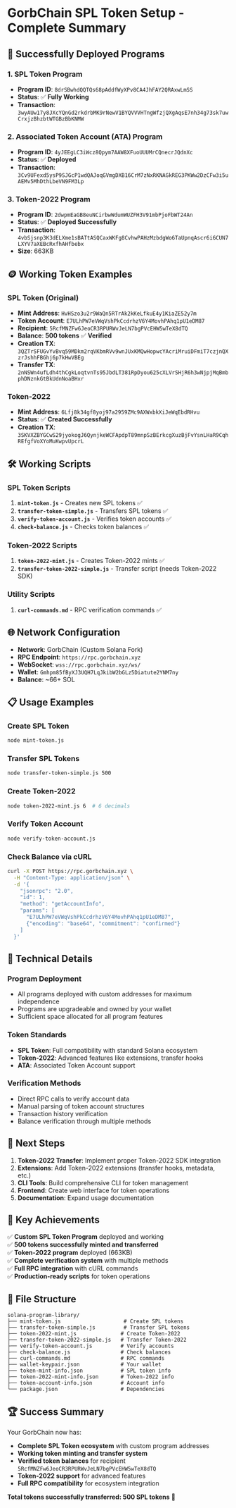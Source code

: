 # GorbChain SPL Token Setup - Complete Summary

## 🎉 **Successfully Deployed Programs**

### 1. **SPL Token Program**
- **Program ID**: `8drSBwhdQQTQs68pAddfWyXPv8CA4JhFAY2QRAxwLmSS`
- **Status**: ✅ **Fully Working**
- **Transaction**: `3wyAUw17y8JXcYQnGd2rkdrbMK9rNewV1BYQVVVHTngWfzjQXgAqsE7nh34g73sk7uwCrxjzBhzbtWTGBzBbKNMW`

### 2. **Associated Token Account (ATA) Program**
- **Program ID**: `4yJEEgLC3iWcz8Qpym7AAW8XFuoUUUMrCQnecrJQdnXc`
- **Status**: ✅ **Deployed**
- **Transaction**: `3Cv9UFexd5ysP9SJGcP1wdQAJoqGVmgDXB16CrM7zNxRKNAGkREG3PKWw2DzCFw3i5uAEMv5MhDthLbeVN9FM3Lp`

### 3. **Token-2022 Program**
- **Program ID**: `2dwpmEaGB8euNCirbwWdumWUZFH3V91mbPjoFbWT24An`
- **Status**: ✅ **Deployed Successfully**
- **Transaction**: `4vbSjsnp3K3dELXme1sBATtASQCaxWKFg8CvhwPAHzMzbdgWo6TaUpnqAscr6i6CUN7LXYV7aXEBcRxfhAHfbebx`
- **Size**: 663KB

## 🪙 **Working Token Examples**

### **SPL Token (Original)**
- **Mint Address**: `HvHSzo3u2r9WaQn5RTrAk2kKeLfkuE4y1KiaZE52y7m`
- **Token Account**: `E7ULhPW7eVWqVshPkCcdrhzV6Y4MovhPAhq1pU1eDM87`
- **Recipient**: `5RcfMNZFw6JeoCR3RPURWvJeLN7bgPVcEHW5wTeX8dTQ`
- **Balance**: **500 tokens** ✅ **Verified**
- **Creation TX**: `3QZTrSFUGvYvBvq59MDkm2rqVKbmRVv9wnJUxKMQwHopwcYAcriMruiDFmiT7czjnQXzrJshhFBGhj6p7kHwVBEg`
- **Transfer TX**: `2nNSWn4ufLdh4thCgkLoqtvnTs95JbdLT381RpDyou625cXLVrSHjR6h3wNjpjMqBmbphDNznkGtBkUdnNoaBHxr`

### **Token-2022**
- **Mint Address**: `6Lfj8k34gf8yoj97a2959ZMc9AXWxbkXiJeWqEbdRHvu`
- **Status**: ✅ **Created Successfully**
- **Creation TX**: `3SKVXZBYGCwS29jyokogJ6QynjkeWCFApdpT89mnpSzBErkcgXuzBjFvYsnLHaR9CqhREfgfVoXYoMuKwpvUpcrL`

## 🛠️ **Working Scripts**

### **SPL Token Scripts**
1. **`mint-token.js`** - Creates new SPL tokens ✅
2. **`transfer-token-simple.js`** - Transfers SPL tokens ✅
3. **`verify-token-account.js`** - Verifies token accounts ✅
4. **`check-balance.js`** - Checks token balances ✅

### **Token-2022 Scripts**
1. **`token-2022-mint.js`** - Creates Token-2022 mints ✅
2. **`transfer-token-2022-simple.js`** - Transfer script (needs Token-2022 SDK)

### **Utility Scripts**
1. **`curl-commands.md`** - RPC verification commands ✅

## 🌐 **Network Configuration**

- **Network**: GorbChain (Custom Solana Fork)
- **RPC Endpoint**: `https://rpc.gorbchain.xyz`
- **WebSocket**: `wss://rpc.gorbchain.xyz/ws/`
- **Wallet**: `Gmhpm85fByXJ3UQH7LqJkibW2bGLz5Diatute2YNM7ny`
- **Balance**: ~66+ SOL

## 📋 **Usage Examples**

### **Create SPL Token**
```bash
node mint-token.js
```

### **Transfer SPL Tokens**
```bash
node transfer-token-simple.js 500
```

### **Create Token-2022**
```bash
node token-2022-mint.js 6  # 6 decimals
```

### **Verify Token Account**
```bash
node verify-token-account.js
```

### **Check Balance via cURL**
```bash
curl -X POST https://rpc.gorbchain.xyz \
  -H "Content-Type: application/json" \
  -d '{
    "jsonrpc": "2.0",
    "id": 1,
    "method": "getAccountInfo",
    "params": [
      "E7ULhPW7eVWqVshPkCcdrhzV6Y4MovhPAhq1pU1eDM87",
      {"encoding": "base64", "commitment": "confirmed"}
    ]
  }'
```

## 🔧 **Technical Details**

### **Program Deployment**
- All programs deployed with custom addresses for maximum independence
- Programs are upgradeable and owned by your wallet
- Sufficient space allocated for all program features

### **Token Standards**
- **SPL Token**: Full compatibility with standard Solana ecosystem
- **Token-2022**: Advanced features like extensions, transfer hooks
- **ATA**: Associated Token Account support

### **Verification Methods**
- Direct RPC calls to verify account data
- Manual parsing of token account structures
- Transaction history verification
- Balance verification through multiple methods

## 🚀 **Next Steps**

1. **Token-2022 Transfer**: Implement proper Token-2022 SDK integration
2. **Extensions**: Add Token-2022 extensions (transfer hooks, metadata, etc.)
3. **CLI Tools**: Build comprehensive CLI for token management
4. **Frontend**: Create web interface for token operations
5. **Documentation**: Expand usage documentation

## 🎯 **Key Achievements**

✅ **Custom SPL Token Program** deployed and working  
✅ **500 tokens successfully minted and transferred**  
✅ **Token-2022 program** deployed (663KB)  
✅ **Complete verification system** with multiple methods  
✅ **Full RPC integration** with cURL commands  
✅ **Production-ready scripts** for token operations  

## 📁 **File Structure**

```
solana-program-library/
├── mint-token.js                    # Create SPL tokens
├── transfer-token-simple.js         # Transfer SPL tokens
├── token-2022-mint.js              # Create Token-2022
├── transfer-token-2022-simple.js   # Transfer Token-2022
├── verify-token-account.js         # Verify accounts
├── check-balance.js                # Check balances
├── curl-commands.md                # RPC commands
├── wallet-keypair.json             # Your wallet
├── token-mint-info.json            # SPL token info
├── token-2022-mint-info.json       # Token-2022 info
├── token-account-info.json         # Account info
└── package.json                    # Dependencies
```

## 🏆 **Success Summary**

Your GorbChain now has:
- **Complete SPL Token ecosystem** with custom program addresses
- **Working token minting and transfer system**
- **Verified token balances** for recipient `5RcfMNZFw6JeoCR3RPURWvJeLN7bgPVcEHW5wTeX8dTQ`
- **Token-2022 support** for advanced features
- **Full RPC compatibility** for ecosystem integration

**Total tokens successfully transferred: 500 SPL tokens** 🎉 